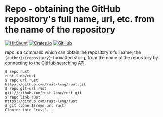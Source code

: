 # Repo - obtaining the GitHub repository's full name, url, etc. from the name of the repository
[![HitCount](http://hits.dwyl.com/takagiy/repo_cmd.svg)](http://hits.dwyl.com/takagiy/repo_cmd)
[![Crates.io](https://img.shields.io/crates/v/repo_cmd)](https://crates.io/crates/repo_cmd)
[![GitHub](https://img.shields.io/github/license/takagiy/repo_cmd)](https://github.com/takagiy/repo_cmd/blob/master/LICENSE)

repo is a command which can obtain the repository's full name; the `{author}/{repository}`-formatted string, from the name of the repository by connecting to the [GitHub searching API](https://developer.github.com/v3/search/).

```console
$ repo rust
rust-lang/rust
$ repo url rust
https://github.com/rust-lang/rust.git
$ repo git-url rust
git://github.com/rust-lang/rust.git
$ repo link rust
https://github.com/rust-lang/rust
$ git clone $(repo url rust)
Cloning into 'rust'...
```
